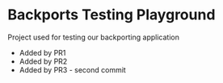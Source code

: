 # Backports Testing Playground

Project used for testing our backporting application

 * Added by PR1
 * Added by PR2
 * Added by PR3 - second commit
